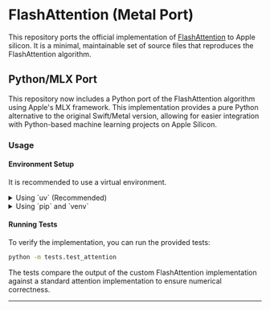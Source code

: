 # FlashAttention (Metal Port)

This repository ports the official implementation of [FlashAttention](https://github.com/Dao-AILab/flash-attention) to Apple silicon. It is a minimal, maintainable set of source files that reproduces the FlashAttention algorithm.

## Python/MLX Port

This repository now includes a Python port of the FlashAttention algorithm using Apple's MLX framework. This implementation provides a pure Python alternative to the original Swift/Metal version, allowing for easier integration with Python-based machine learning projects on Apple Silicon.

### Usage

#### Environment Setup

It is recommended to use a virtual environment.

<details>
<summary>Using `uv` (Recommended)</summary>

This project uses `uv` for environment and package management.

1. **Create a virtual environment:**

    ```bash
    uv venv
    ```

2. **Activate the virtual environment:**

    ```bash
    source .venv/bin/activate
    ```

3. **Install dependencies:**

    ```bash
    uv pip install -e .
    ```

</details>

<details>
<summary>Using `pip` and `venv`</summary>

1. **Create a virtual environment:**

    ```bash
    python -m venv .venv
    ```

2. **Activate the virtual environment:**

    ```bash
    source .venv/bin/activate
    ```

3. **Install dependencies:**

    ```bash
    pip install -e .
    ```

</details>

#### Running Tests

To verify the implementation, you can run the provided tests:

```bash
python -m tests.test_attention
```

The tests compare the output of the custom FlashAttention implementation against a standard attention implementation to ensure numerical correctness.

---
